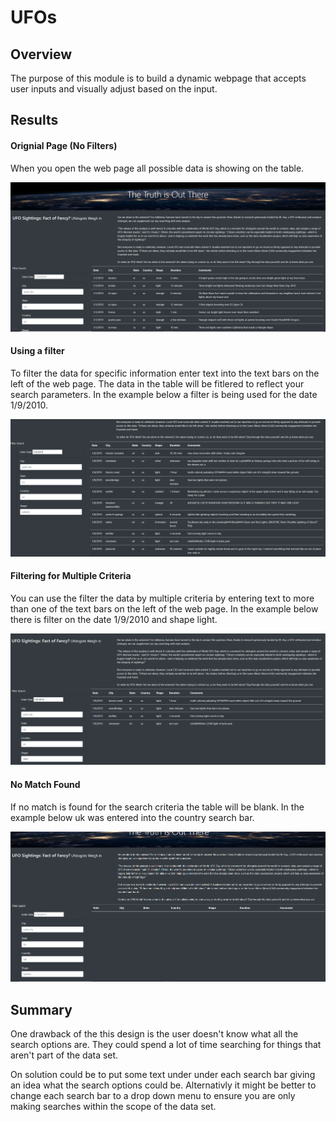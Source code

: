 # UFOs

## Overview
The purpose of this module is to build a dynamic webpage that accepts user inputs and visually adjust based on the input.

## Results

#### Orignial Page (No Filters)
When you open the web page all possible data is showing on the table. 

![no_filter.png](https://github.com/Brandonkish1/UFOs/blob/main/Images/no_filter.png)

#### Using a filter
To filter the data for specific information enter text into the text bars on the left of the web page. The data in the table will be fitlered to reflect your search parameters. In the example below a filter is being used for the date 1/9/2010.

![date_search.png](https://github.com/Brandonkish1/UFOs/blob/main/Images/date_search.png)

#### Filtering for Multiple Criteria
You can use the filter the data by multiple criteria by entering text to more than one of the text bars on the left of the web page. In the example below there is filter on the date 1/9/2010 and shape light.

![multiple_criteria.png](https://github.com/Brandonkish1/UFOs/blob/main/Images/multiple_criteria.png)

#### No Match Found
If no match is found for the search criteria the table will be blank. In the example below uk was entered into the country search bar.

![no_results.png](https://github.com/Brandonkish1/UFOs/blob/main/Images/no_results.png)


## Summary
One drawback of the this design is the user doesn't know what all the search options are. They could spend a lot of time searching for things that aren't part of the data set.

On solution could be to put some text under under each search bar giving an idea what the search options could be. Alternativly it might be better to change each search bar to a drop down menu to ensure you are only making searches within the scope of the data set.
